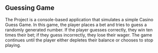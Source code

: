 ## Guessing Game

The Project is a console-based application that simulates a simple Casino Guess Game. In this game, the player places a bet and tries to guess a randomly generated number. If the player guesses correctly, they win ten times their bet; if they guess incorrectly, they lose their wager. The game continues until the player either depletes their balance or chooses to stop playing.
